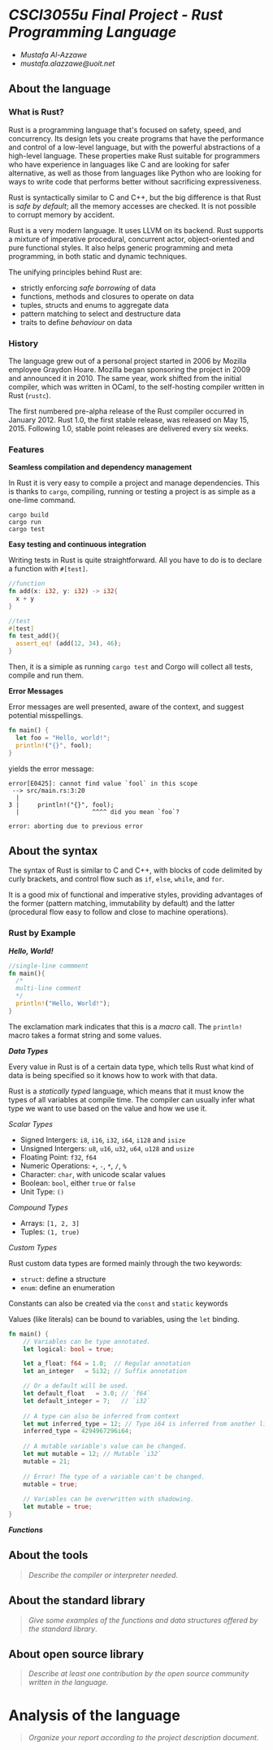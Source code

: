 # _CSCI3055u Final Project - Rust Programming Language_

- _Mustafa Al-Azzawe_
- _mustafa.alazzawe@uoit.net_

## About the language

### What is Rust?

Rust is a programming language that's focused on safety, speed, and concurrency. Its design lets you create programs that have the performance and control of a low-level language, but with the powerful abstractions of a high-level language. These properties make Rust suitable for programmers who have experience in languages like C and are looking for safer alternative, as well as those from languages like Python who are looking for ways to write code that performs better without sacrificing expressiveness.

Rust is syntactically similar to C and C++, but the big difference is that Rust is _safe by default_; all the memory accesses are checked. It is not possible to corrupt memory by accident.

Rust is a very modern language. It uses LLVM on its backend. Rust supports a mixture of imperative procedural, concurrent actor, object-oriented and pure functional styles. It also helps generic programming and meta programming, in both static and dynamic techniques.

The unifying principles behind Rust are:

- strictly enforcing *safe borrowing* of data
- functions, methods and closures to operate on data
- tuples, structs and enums to aggregate data
- pattern matching to select and destructure data
- traits to define *behaviour* on data

### History 

The language grew out of a personal project started in 2006 by Mozilla employee Graydon Hoare. Mozilla began sponsoring the project in 2009 and announced it in 2010. The same year, work shifted from the initial compiler, which was written in OCaml, to the self-hosting compiler written in Rust (```rustc```).

The first numbered pre-alpha release of the Rust compiler occurred in January 2012. Rust 1.0, the first stable release, was released on May 15, 2015. Following 1.0, stable point releases are delivered every six weeks. 

### Features 

**Seamless compilation and dependency management**
  
  In Rust it is very easy to compile a project and manage dependencies. This is thanks to ```cargo```, compiling, running or testing a project is as simple as a one-lime command.

  ```
  cargo build
  cargo run
  cargo test
  ```

**Easy testing and continuous integration**

  Writing tests in Rust is quite straightforward. All you have to do is to declare a function with ```#[test]```.

  ```Rust
  //function
  fn add(x: i32, y: i32) -> i32{
    x + y
  }

  //test
  #[test]
  fn test_add(){
    assert_eq! (add(12, 34), 46);
  }
  ```

  Then, it is a simiple as running ```cargo test``` and Corgo will collect all tests, compile and run them.

**Error Messages**

  Error messages are well presented, aware of the context, and suggest potential misspellings.

  ```Rust 
  fn main() {
    let foo = "Hello, world!";
    println!("{}", fool);
  }
  ```

  yields the error message:

  ```
  error[E0425]: cannot find value `fool` in this scope
   --> src/main.rs:3:20
    |
  3 |     println!("{}", fool);
    |                    ^^^^ did you mean `foo`?

  error: aborting due to previous error
  ```

## About the syntax

The syntax of Rust is similar to C and C++, with blocks of code delimited by curly brackets, and control flow such as ```if```, ```else```, ```while```, and ```for```. 

It is a good mix of functional and imperative styles, providing advantages of the former (pattern matching, immutability by default) and the latter (procedural flow easy to follow and close to machine operations).

### Rust by Example

***Hello, World!***

```Rust
//single-line commment
fn main(){
  /*
  multi-line comment
  */
  println!("Hello, World!");
}
```
The exclamation mark indicates that this is a _macro_ call. The ```println!``` macro takes a format string and some values.

***Data Types***

Every value in Rust is of a certain data type, which tells Rust what kind of data is being specified so it knows how to work with that data.

Rust is a *statically typed* language, which means that it must know the types of all variables at compile time. The compiler can usually infer what type we want to use based on the value and how we use it.

*Scalar Types*

- Signed Intergers: ```i8```, ```i16```, ```i32```, ```i64```, ```i128``` and ```isize``` 
- Unsigned Intergers: ```u8```, ```u16```, ```u32```, ```u64```, ```u128``` and ```usize```  
- Floating Point: ```f32```, ```f64```
- Numeric Operations: ```+```, ```-```, ```*```, ```/```, ```%```
- Character: ```char```, with unicode scalar values
- Boolean: ```bool```, either ```true``` or ```false``` 
- Unit Type: ```()```

*Compound Types*

- Arrays: ```[1, 2, 3]```
- Tuples: ```(1, true)```

*Custom Types*

Rust custom data types are formed mainly through the two keywords:

- ```struct```: define a structure 
- ```enum```: define an enumeration

Constants can also be created via the ```const``` and ```static``` keywords


Values (like literals) can be bound to variables, using the ```let``` binding.

```Rust 
fn main() {
    // Variables can be type annotated.
    let logical: bool = true;

    let a_float: f64 = 1.0;  // Regular annotation
    let an_integer   = 5i32; // Suffix annotation

    // Or a default will be used.
    let default_float   = 3.0; // `f64`
    let default_integer = 7;   // `i32`
    
    // A type can also be inferred from context 
    let mut inferred_type = 12; // Type i64 is inferred from another line
    inferred_type = 4294967296i64;
    
    // A mutable variable's value can be changed.
    let mut mutable = 12; // Mutable `i32`
    mutable = 21;
    
    // Error! The type of a variable can't be changed.
    mutable = true;
    
    // Variables can be overwritten with shadowing.
    let mutable = true;
}
```

***Functions***






## About the tools

> _Describe the compiler or interpreter needed_.

## About the standard library

> _Give some examples of the functions and data structures
> offered by the standard library_.

## About open source library

> _Describe at least one contribution by the open source
community written in the language._

# Analysis of the language

> _Organize your report according to the project description
document_.


